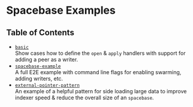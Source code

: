 # Spacebase Examples

## Table of Contents

- [`basic`](./basic/index.mjs)  
  Show cases how to define the `open` & `apply` handlers with support for
  adding a peer as a writer.
- [`spacebase-example`](https://github.com/holepunchto/spacebase-example)  
  A full E2E example with command line flags for enabling swarming, adding
  writers, etc.
- [`external-pointer-pattern`](./external-pointer-pattern/)  
  An example of a helpful pattern for side loading large data to improve indexer speed &
  reduce the overall size of an `spacebase`.
